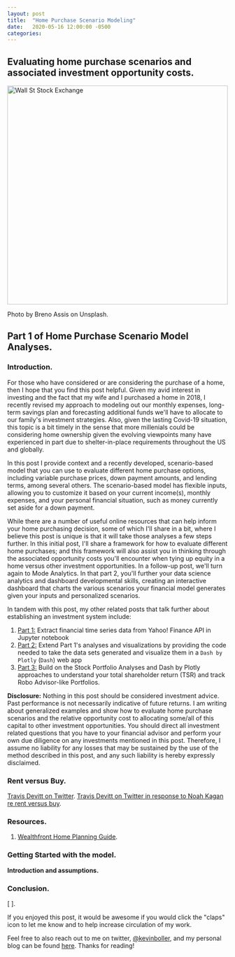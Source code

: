 ```yaml
---
layout: post
title:  "Home Purchase Scenario Modeling"
date:   2020-05-16 12:00:00 -0500
categories: 
---
```


## Evaluating home purchase scenarios and associated investment opportunity costs.

<img src="/assets/home_purchase_post/breno-assis-r3WAWU5Fi5Q-unsplash.jpg" alt="Wall St Stock Exchange" height="500"  style="width: 100%"> 

Photo by Breno Assis on Unsplash.


## Part 1 of Home Purchase Scenario Model Analyses.

### Introduction.

For those who have considered or are considering the purchase of a home, then I hope that you find this post helpful. Given my avid interest in investing and the fact that my wife and I purchased a home in 2018, I recently revised my approach to modeling out our monthly expenses, long-term savings plan and forecasting additional funds we'll have to allocate to our family's investment strategies. Also, given the lasting Covid-19 situation, this topic is a bit timely in the sense that more millenials could be considering home ownership given the evolving viewpoints many have experienced in part due to shelter-in-place requirements throughout the US and globally.

In this post I provide context and a recently developed, scenario-based model that you can use to evaluate different home purchase options, including variable purchase prices, down payment amounts, and lending terms, among several others. The scenario-based model has flexible inputs, allowing you to customize it based on your current income(s), monthly expenses, and your personal financial situation, such as money currently set aside for a down payment.

While there are a number of useful online resources that can help inform your home purchasing decision, some of which I'll share in a bit, where I believe this post is unique is that it will take those analyses a few steps further. In this initial post, I'll share a framework for how to evaluate different home purchases; and this framework will also assist you in thinking through the associated opportunity costs you'll encounter when tying up equity in a home versus other investment opportunities. In a follow-up post, we'll turn again to Mode Analytics. In that part 2, you'll further your data science analytics and dashboard developmental skills, creating an interactive dashboard that charts the various scenarios your financial model generates given your inputs and personalized scenarios.

In tandem with this post, my other related posts that talk further about establishing an investment system include:
1. <a href="https://towardsdatascience.com/python-for-finance-stock-portfolio-analyses-6da4c3e61054" target="_blank">Part 1:</a> Extract financial time series data from Yahoo! Finance API in Jupyter notebook
1. <a href="https://towardsdatascience.com/python-for-finance-dash-by-plotly-ccf84045b8be" target="_blank">Part 2:</a> Extend Part 1's analyses and visualizations by providing the code needed to take the data sets generated and visualize them in a ``Dash by Plotly`` (``Dash``) web app
1. <a href="https://towardsdatascience.com/python-for-finance-dash-by-plotly-ccf84045b8be" target="_blank">Part 3:</a> Build on the Stock Portfolio Analyses and Dash by Plotly approaches to understand your total shareholder return (TSR) and track Robo Advisor-like Portfolios.

**Disclosure:** Nothing in this post should be considered investment advice. Past performance is not necessarily indicative of future returns. I am writing about generalized examples and show how to evaluate home purchase scenarios and the relative opportunity cost to allocating some/all of this capital to other investment opportunities. You should direct all investment related questions that you have to your financial advisor and perform your own due diligence on any investments mentioned in this post.  Therefore, I assume no liability for any losses that may be sustained by the use of the method described in this post, and any such liability is hereby expressly disclaimed.

### Rent versus Buy.

<a href="https://twitter.com/travisdevitt?lang=en" target="_blank">Travis Devitt on Twitter</a>.
<a href="https://twitter.com/travisdevitt/status/1106668029369290755" target="_blank">Travis Devitt on Twitter in response to Noah Kagan re rent versus buy</a>.


### Resources.

1. <a href="https://www.wealthfront.com/home-guide" target="_blank">Wealthfront Home Planning Guide</a>.


### Getting Started with the model.
**Introduction and assumptions.**




### Conclusion.
[ ].

If you enjoyed this post, it would be awesome if you would click the "claps" icon to let me know and to help increase circulation of my work.

Feel free to also reach out to me on twitter, <a href="https://twitter.com/kevinboller" target="_blank">@kevinboller</a>, and my personal blog can be found <a href="https://kdboller.github.io/" target="_blank">here</a>.  Thanks for reading!


